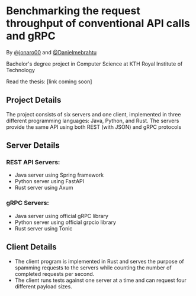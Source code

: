 # Benchmarking the request throughput of conventional API calls and gRPC

By [@jonaro00](https://github.com/jonaro00) and [@Danielmebrahtu](https://github.com/Danielmebrahtu)

Bachelor's degree project in Computer Science at KTH Royal Institute of Technology

Read the thesis: [link coming soon]


## Project Details

The project consists of six servers and one client, implemented in three different programming languages: Java, Python, and Rust. The servers provide the same API using both REST (with JSON) and gRPC protocols

## Server Details

### REST API Servers:
  - Java server using Spring framework
  - Python server using FastAPI
  - Rust server using Axum

### gRPC Servers:
  - Java server using official gRPC library
  - Python server using official grpcio library 
  - Rust server using Tonic 

## Client Details

- The client program is implemented in Rust and serves the purpose of spamming requests to the servers while counting the number of completed requests per second.
- The client runs tests against one server at a time and can request four different payload sizes.
